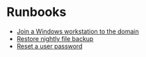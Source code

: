 # Runbooks
- [Join a Windows workstation to the domain](join-domain.md)
- [Restore nightly file backup](restore-backup.md)
- [Reset a user password](reset-password.md)
